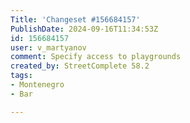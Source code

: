 ```yaml
---
Title: 'Changeset #156684157'
PublishDate: 2024-09-16T11:34:53Z
id: 156684157
user: v_martyanov
comment: Specify access to playgrounds
created_by: StreetComplete 58.2
tags:
- Montenegro
- Bar

---
```

